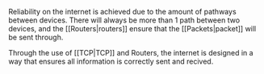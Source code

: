 
Reliability on the internet is achieved due to the amount of pathways between devices. There will always be more than 1 path between two devices, and the [[Routers|routers]] ensure that the [[Packets|packet]] will be sent through. 

Through the use of [[TCP|TCP]] and Routers, the internet is designed in a way that ensures all information is correctly sent and recived. 